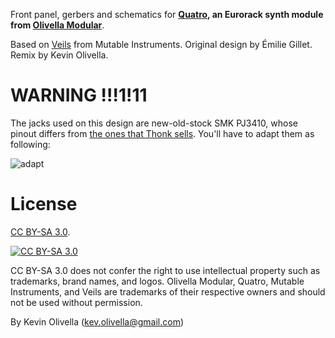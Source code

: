 Front panel, gerbers and schematics for **[Quatro](https://www.modulargrid.net/e/other-unknown-quatro), an Eurorack synth module from [Olivella Modular](https://linktr.ee/olivella)**.

Based on [Veils](https://github.com/pichenettes/eurorack) from Mutable Instruments. Original design by Émilie Gillet. Remix by Kevin Olivella.

WARNING !!!1!11
=======

The jacks used on this design are new-old-stock SMK PJ3410, whose pinout differs from [the ones that Thonk sells](https://www.thonk.co.uk/shop/pj3410/). You'll have to adapt them as following:

![adapt](jack_adapt.png)

License
=======

[CC BY-SA 3.0][cc-by-sa].

[![CC BY-SA 3.0][cc-by-sa-image]][cc-by-sa]

[cc-by-sa]: http://creativecommons.org/licenses/by-sa/3.0/
[cc-by-sa-image]: https://licensebuttons.net/l/by-sa/3.0/88x31.png
[cc-by-sa-shield]: https://img.shields.io/badge/License-CC%20BY--SA%203.0-lightgrey.svg

CC BY-SA 3.0 does not confer the right to use intellectual property such as trademarks, brand names, and logos. Olivella Modular, Quatro, Mutable Instruments, and Veils are trademarks of their respective owners and should not be used without permission.

By Kevin Olivella (kev.olivella@gmail.com)
